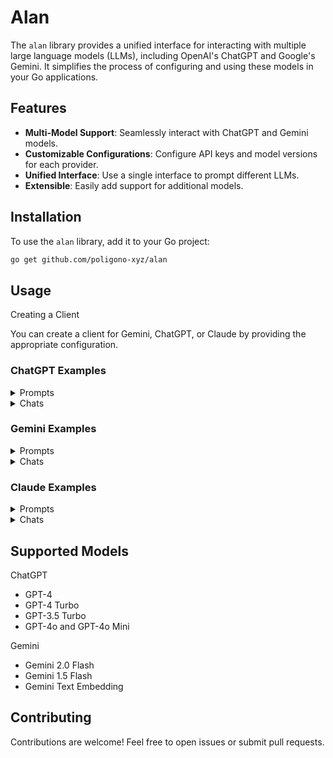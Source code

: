 # Alan

The `alan` library provides a unified interface for interacting with multiple large language models (LLMs), including OpenAI's ChatGPT and Google's Gemini. It simplifies the process of configuring and using these models in your Go applications.

## Features

- **Multi-Model Support**: Seamlessly interact with ChatGPT and Gemini models.
- **Customizable Configurations**: Configure API keys and model versions for each provider.
- **Unified Interface**: Use a single interface to prompt different LLMs.
- **Extensible**: Easily add support for additional models.

## Installation

To use the `alan` library, add it to your Go project:

```bash
go get github.com/poligono-xyz/alan
```

## Usage

Creating a Client

You can create a client for Gemini, ChatGPT, or Claude by providing the appropriate configuration.

### ChatGPT Examples

<details>
<summary>Prompts</summary>

```go
import (
  "fmt"

  "github.com/poligono-xyz/alan"
  clientOption "github.com/poligono-xyz/alan/option/client"
)

func main() {
  client, err := alan.NewClient(
    clientOption.WithProvider(alan.ChatGPTProvider),
    clientOption.WithModel(alan.ChatModelGPT4oMini),
    clientOption.WithAPIKey("YOUR_API_KEY"), // Replace with your OpenAI API key
  )
  if err != nil {
    panic(err)
  }

  result, err := client.Prompt("What's the weather in the Dominican Republic?")
  if err != nil {
    panic(err)
  }

  fmt.Println(result)
}
```

</details>

<details>
<summary>Chats</summary>

```go
import (
  "github.com/poligono-xyz/alan"
  chatOption "github.com/poligono-xyz/alan/option/chat"
  clientOption "github.com/poligono-xyz/alan/option/client"
)

func main() {
  client, err := alan.NewClient(
    clientOption.WithProvider(alan.ChatGPTProvider),
    clientOption.WithModel(alan.ChatModelGPT4),
    clientOption.WithAPIKey("YOUR_API_KEY"),
  )

  if err != nil {
    panic(err)
  }

  model := client.GetModel()
  println("Model: ", model)

  provider := client.GetProvider()
  println("Provider: ", provider)

  chat, err := client.NewChat(chatOption.WithTemperature(0.5))
  if err != nil {
    panic(err)
  }

  result, err := chat.Prompt("What's the weather in the Dominican Republic?")
  if err != nil {
    panic(err)
  }
  println(result)

  result, err = chat.Prompt("What's the weather in the Japan?")
  if err != nil {
    panic(err)
  }
  println(result)
}
```

</details>

### Gemini Examples

<details>
<summary>Prompts</summary>

```go
import (
  "fmt"

  "github.com/poligono-xyz/alan"
  clientOption "github.com/poligono-xyz/alan/option/client"
)

func main() {
  client, err := alan.NewClient(
    clientOption.WithProvider(alan.GeminiProvider),
    clientOption.WithModel(alan.Gemini15Flash),
    clientOption.WithAPIKey("YOUR_API_KEY"), // Replace with your Gemini API key
  )
  if err != nil {
    panic(err)
  }

  result, err := client.Prompt("What's the weather in the Dominican Republic?")
  if err != nil {
    panic(err)
  }

  fmt.Println(result)
}
```

</details>

<details>
<summary>Chats</summary>

```go
import (
  "github.com/poligono-xyz/alan"
  chatOption "github.com/poligono-xyz/alan/option/chat"
  clientOption "github.com/poligono-xyz/alan/option/client"
)

func main() {
  client, err := alan.NewClient(
    clientOption.WithProvider(alan.GeminiProvider),
    clientOption.WithModel(alan.Gemini15Flash),
    clientOption.WithAPIKey("YOUR_API_KEY"),
  )

  if err != nil {
    panic(err)
  }

  model := client.GetModel()
  println("Model: ", model)

  provider := client.GetProvider()
  println("Provider: ", provider)

  chat, err := client.NewChat(chatOption.WithTemperature(0.5))
  if err != nil {
    panic(err)
  }

  result, err := chat.Prompt("What's the weather in the Dominican Republic?")
  if err != nil {
    panic(err)
  }
  println(result)

  result, err = chat.Prompt("What's the weather in the Japan?")
  if err != nil {
    panic(err)
  }
  println(result)
}

```

</details>

### Claude Examples

<details>
<summary>Prompts</summary>

```go
import (
  "fmt"

  "github.com/poligono-xyz/alan"
  clientOption "github.com/poligono-xyz/alan/option/client"
)

func main() {
  client, err := alan.NewClient(
    clientOption.WithProvider(alan.ClaudeProvider),
    clientOption.WithModel(alan.ModelClaude3_7SonnetLatest),
    clientOption.WithAPIKey("YOUR_API_KEY"), // Replace with your Anthropic API key
  )
  if err != nil {
    panic(err)
  }

  result, err := client.Prompt("What's the weather in the Dominican Republic?")
  if err != nil {
    panic(err)
  }

  fmt.Println(result)
}

```

</details>

<details>
<summary>Chats</summary>

```go
import (
  "github.com/poligono-xyz/alan"
  chatOption "github.com/poligono-xyz/alan/option/chat"
  clientOption "github.com/poligono-xyz/alan/option/client"
)

func main() {
  client, err := alan.NewClient(
    clientOption.WithProvider(alan.ClaudeProvider),
    clientOption.WithModel(alan.ModelClaude3_7SonnetLatest),
    clientOption.WithAPIKey("YOUR_API_KEY"),
  )

  if err != nil {
    panic(err)
  }

  model := client.GetModel()
  println("Model: ", model)

  provider := client.GetProvider()
  println("Provider: ", provider)

  chat, err := client.NewChat(chatOption.WithTemperature(0.5))
  if err != nil {
    panic(err)
  }

  result, err := chat.Prompt("What's the weather in the Dominican Republic?")
  if err != nil {
    panic(err)
  }
  println(result)

  result, err = chat.Prompt("What's the weather in the Japan?")
  if err != nil {
    panic(err)
  }
  println(result)
}
```

</details>

## Supported Models

ChatGPT

- GPT-4
- GPT-4 Turbo
- GPT-3.5 Turbo
- GPT-4o and GPT-4o Mini

Gemini

- Gemini 2.0 Flash
- Gemini 1.5 Flash
- Gemini Text Embedding

## Contributing

Contributions are welcome! Feel free to open issues or submit pull requests.
